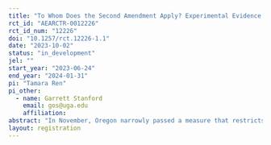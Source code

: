 ```yaml
---
title: "To Whom Does the Second Amendment Apply? Experimental Evidence of Law enforcement’s Impact on Equitable Access to Firearms"
rct_id: "AEARCTR-0012226"
rct_id_num: "12226"
doi: "10.1257/rct.12226-1.1"
date: "2023-10-02"
status: "in_development"
jel: ""
start_year: "2023-06-24"
end_year: "2024-01-31"
pi: "Tamara Ren"
pi_other:
  - name: Garrett Stanford
    email: gos@uga.edu
    affiliation: 
abstract: "In November, Oregon narrowly passed a measure that restricts the possession of firearms, reflecting a national push for stricter gun control. The new law charges the Oregon State Police (OSP) with issuing permits to lawfully own a firearm and allows the OSP discretion when deciding to issue a permit. While proponents of the law have lauded the discretionary power, opponents are concerned that designating an institution that potentially struggles with biased practices as an important gatekeeper could have unintended impacts. We use a field experiment to test for the presence of racial discrimination concerning firearm ownership."
layout: registration
---
```


